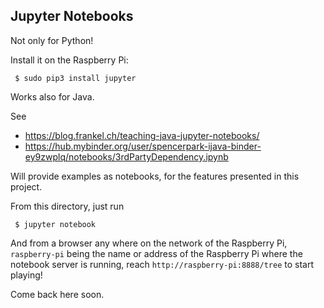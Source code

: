 ## Jupyter Notebooks
Not only for Python!

Install it on the Raspberry Pi:
```
 $ sudo pip3 install jupyter
```

Works also for Java.

See 
- https://blog.frankel.ch/teaching-java-jupyter-notebooks/
- https://hub.mybinder.org/user/spencerpark-ijava-binder-ey9zwplq/notebooks/3rdPartyDependency.ipynb

Will provide examples as notebooks, for the features presented in this project.

From this directory, just run
```
 $ jupyter notebook
```
And from a browser any where on the network of the Raspberry Pi, `raspberry-pi` being the name or address of the Raspberry Pi where the notebook server is running, reach `http://raspberry-pi:8888/tree` to start playing!
 
Come back here soon.
